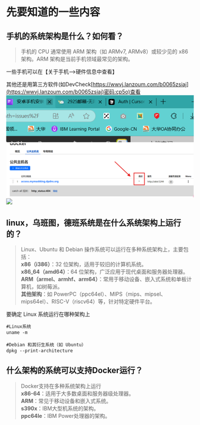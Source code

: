 
# 先要知道的一些内容

## **手机的系统架构是什么？如何看？**

> 手机的 CPU 通常使用 ARM 架构（如 ARMv7, ARMv8）或较少见的 x86 架构。ARM 架构是当前手机领域最常见的架构。

一些手机可以在【关于手机-->硬件信息中查看】

其他还是用第三方软件(如DevCheck[https://wwvj.lanzoum.com/b0065zsiaj](https://wwvj.lanzoum.com/b0065zsiaj)密码:cp5o)查看
![输入图片说明](/imgs/2025-04-21/3FYke9HgcxrdFiJD.png)
![输入图片说明](/imgs/2025-04-21/ZRqkMeDoNDOEU66j.png)![](http://www.kdocs.cn/api/v3/office/copy/dDQwOXhUeXF3Z0x1a2gxM3J6Vnp5ejBQOVZGZWVzR1U2QXdoSEhSU1g1aWN0a1BoaUk2N2h3d1QzT0dPRXBrNXlzYVZWeTc2RXJ2K0xxc1B1QWZMbUxPUzcrZ0RCb0dzQ2EvY3pNYXArenE3VGpuSnRYc2xpNFUwS1cwU01MWXdPWk81ZElGS1FzZ1JGN21Ra1A0R3pXcDUwUkFuNTlydWxPNWlOUDF6VmVsMWtJaUpQKzVQTXNhRmVaZkVTWmVGdFliMk5ZTS84dWhlbENKc25obWlyVTRCQ2JCTW5pMkppWldTL3UwUjlQVUxIZTc5T05nN0w3c053R3p4N3VSTVMzOFptUStJMWhFPQ==/attach/object/37FR4WA7AAQBG?)

## **linux，乌班图，德班系统是在什么系统架构上运行的？**

> Linux、Ubuntu 和 Debian 操作系统可以运行在多种系统架构上，主要包括：  
> **x86（i386）**：32 位架构，适用于较旧的计算机系统。  
> **x86_64（amd64）**：64 位架构，广泛应用于现代桌面和服务器处理器。  
> **ARM（armel、armhf、arm64）**：常用于移动设备、嵌入式系统和单板计算机，如树莓派。  
> **其他架构**：如 PowerPC（ppc64el）、MIPS（mips、mipsel、mips64el）、RISC-V（riscv64）等，针对特定硬件平台。

要确定 Linux 系统运行在哪种架构上

```
#Linux系统
uname -m

#Debian 和其衍生系统（如 Ubuntu）
dpkg --print-architecture
```

## **什么架构的系统可以支持Docker运行？**

> Docker支持在多种系统架构上运行  
> **x86-64**：适用于大多数桌面和服务器级处理器。  
> **ARM**：常见于移动设备和嵌入式系统。  
> **s390x**：IBM大型机系统的架构。  
> **ppc64le**：IBM Power处理器的架构。
<!--stackedit_data:
eyJoaXN0b3J5IjpbNTAxNDgzNzE0XX0=
-->